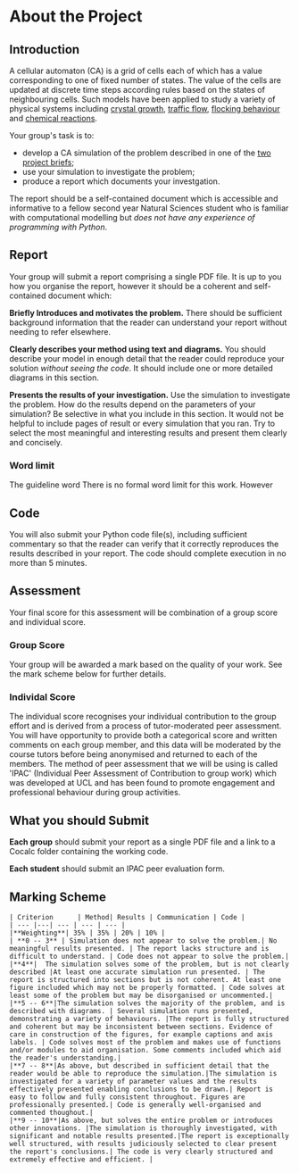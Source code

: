 # About the Project

## Introduction

A cellular automaton (CA) is a grid of cells each of which has a value corresponding to one of fixed number of states. The value of the cells are updated at discrete time steps according rules based on the states of neighbouring cells. Such models have been applied to study a variety of physical systems including [crystal growth](https://pubs.acs.org/doi/pdf/10.1021/cg500010p?casa_token=h_0CQUiXa74AAAAA:5m7nh5TQpZAbaarTdu2fL1I5yQhhuHK3Mn8BBqzGQ6W38RnHJjBiwsG13pLTiRymXShZlGrtsdM1bBk), [traffic flow](https://www.sciencedirect.com/science/article/pii/S0378437110007235?casa_token=OMyUOcvA0vgAAAAA:XcM38trE98nZH4rx-9Cu7YWjFlvB5W4uUhzDscpFw8o2xS6q-suk4tRlVWWsEdwv2L3g88ygJA), [flocking behaviour](https://www.sciencedirect.com/science/article/pii/S0925753515001678?casa_token=aFjosJUh8AYAAAAA:zw6YLF6Xv3Em5OIKAVKKmhcMVq7Is6J84LRH4z_J_3WsKleHUPVWgeYVF18HHRJ4wjehv85MyA) and [chemical reactions](https://www.sciencedirect.com/science/article/pii/S1385894713005809?casa_token=t74Pgis8B4oAAAAA:8_aJRlK2GMez_YIiEVV9g-KV8Ia7xjHvgPMScPCEAlZ3ZguAnvyWUERqa8bq-epehsSU5ewPww).

Your group's task is to:
 - develop a CA simulation of the problem described in one of the [two project briefs](project_briefs_section);
 - use your simulation to investigate the problem;
 - produce a report which documents your investgation.
 
 The report should be a self-contained document which is accessible and informative to a fellow second year Natural Sciences student who is familiar with computational modelling but *does not have any experience of programming with Python*.

## Report

Your group will submit a report comprising a single PDF file. It is up to you how you organise the report, however it should be a coherent and self-contained document which:

**Briefly Introduces and motivates the problem.** There should be sufficient background information that the reader can understand your report without needing to refer elsewhere.

**Clearly describes your method using text and diagrams.** You should describe your model in enough detail that the reader could reproduce your solution *without seeing the code*. It should include one or more detailed diagrams in this section.

**Presents the results of your investigation.** Use the simulation to investigate the problem. How do the results depend on the parameters of your simulation? Be selective in what you include in this section. It would not be helpful to include pages of result or every simulation that you ran. Try to select the most meaningful and interesting results and present them clearly and concisely.

### Word limit

The guideline word There is no formal word limit for this work. However

## Code

You will also submit your Python code file(s), including sufficient commentary so that the reader can verify that it correctly reproduces the results described in your report. The code should complete execution in no more than 5 minutes.

## Assessment

Your final score for this assessment will be combination of a group score and individual score.

###	Group Score

Your group will be awarded a mark based on the quality of your work. See the mark scheme below for further details.

###	Individal Score

The individual score recognises your individual contribution to the group effort and is derived from a process of tutor-moderated peer assessment. You will have opportunity to provide both a categorical score and written comments on each group member, and this data will be moderated by the course tutors before being anonymised and returned to each of the members. The method of peer assessment that we will be using is called 'IPAC' (Individual Peer Assessment of Contribution to group work) which was developed at UCL and has been found to promote engagement and professional behaviour during group activities.

## What you should Submit

**Each group** should submit your report as a single PDF file and a link to a Cocalc folder containing the working code.

**Each student** should submit an IPAC peer evaluation form.

## Marking Scheme

````{div} full-width
| Criterion      | Method| Results | Communication | Code |
| --- |---| --- | --- | --- |
|**Weighting**| 35% | 35% | 20% | 10% |
| **0 -- 3** | Simulation does not appear to solve the problem.| No meaningful results presented. | The report lacks structure and is difficult to understand. | Code does not appear to solve the problem.|
|**4**|  The simulation solves some of the problem, but is not clearly described |At least one accurate simulation run presented. | The report is structured into sections but is not coherent. At least one figure included which may not be properly formatted. | Code solves at least some of the problem but may be disorganised or uncommented.|
|**5 -- 6**|The simulation solves the majority of the problem, and is described with diagrams. | Several simulation runs presented, demonstrating a variety of behaviours. |The report is fully structured and coherent but may be inconsistent between sections. Evidence of care in construction of the figures, for example captions and axis labels. | Code solves most of the problem and makes use of functions and/or modules to aid organisation. Some comments included which aid the reader's understanding.|
|**7 -- 8**|As above, but described in sufficient detail that the reader would be able to reproduce the simulation.|The simulation is investigated for a variety of parameter values and the results effectively presented enabling conclusions to be drawn.| Report is easy to follow and fully consistent throughout. Figures are professionally presented.| Code is generally well-organised and commented thoughout.|
|**9 -- 10**|As above, but solves the entire problem or introduces other innovations. |The simulation is thoroughly investigated, with significant and notable results presented.|The report is exceptionally well structured, with results judiciously selected to clear present the report's conclusions.| The code is very clearly structured and extremely effective and efficient. |

````



